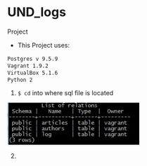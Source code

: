 # UND_logs
Project

- This Project uses:

```
Postgres v 9.5.9
Vagrant 1.9.2
VirtualBox 5.1.6
Python 2
```

1. ```$ cd``` into where sql file is located

<img src="/md_photos/nd_001.png" width="300">

2.
